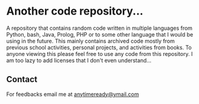 # Another code repository...
A repository that contains random code written in multiple languages from Python, bash, Java, Prolog, PHP or to some other language that I would be using in the future. This mainly contains archived code mostly from previous school activities, personal projects, and activities from books. To anyone viewing this please feel free to use any code from this repository. I am too lazy to add licenses that I don't even understand...
## Contact
For feedbacks email me at anytimeready@ymail.com

